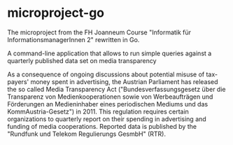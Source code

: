 # microproject-go

The microproject from the FH Joanneum Course "Informatik für InformationsmanagerInnen 2" rewritten in Go.

A command-line application that allows to run simple queries against a quarterly published data set on media transparency

As a consequence of ongoing discussions about potential misuse of tax-payers' money spent in advertising, the Austrian Parliament has released the so called Media Transparency Act ("Bundesverfassungsgesetz über die Transparenz von Medienkooperationen sowie von Werbeaufträgen und Förderungen an Medieninhaber eines periodischen Mediums und das KommAustria-Gesetz") in 2011. This regulation requires certain organizations to quarterly report on their spending in advertising and funding of media cooperations. Reported data is published by the "Rundfunk und Telekom Regulierungs GesmbH" (RTR).
